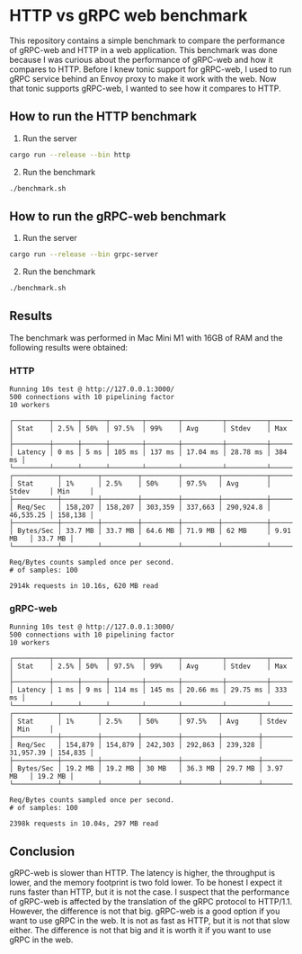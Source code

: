 # HTTP vs gRPC web benchmark
This repository contains a simple benchmark to compare the performance of gRPC-web and HTTP in a web application. This benchmark was done because I was curious about the performance of gRPC-web and how it compares to HTTP. Before I knew tonic support for gRPC-web, I used to run gRPC service behind an Envoy proxy to make it work with the web. Now that tonic supports gRPC-web, I wanted to see how it compares to HTTP.


## How to run the HTTP benchmark
1. Run the server
```bash
cargo run --release --bin http
```

2. Run the benchmark
```bash
./benchmark.sh
```

## How to run the gRPC-web benchmark
1. Run the server
```bash
cargo run --release --bin grpc-server
```

2. Run the benchmark
```bash
./benchmark.sh
```

## Results
The benchmark was performed in Mac Mini M1 with 16GB of RAM and the following results were obtained:

### HTTP
```
Running 10s test @ http://127.0.0.1:3000/
500 connections with 10 pipelining factor
10 workers

┌─────────┬──────┬──────┬────────┬────────┬──────────┬──────────┬────────┐
│ Stat    │ 2.5% │ 50%  │ 97.5%  │ 99%    │ Avg      │ Stdev    │ Max    │
├─────────┼──────┼──────┼────────┼────────┼──────────┼──────────┼────────┤
│ Latency │ 0 ms │ 5 ms │ 105 ms │ 137 ms │ 17.04 ms │ 28.78 ms │ 384 ms │
└─────────┴──────┴──────┴────────┴────────┴──────────┴──────────┴────────┘
┌───────────┬─────────┬─────────┬─────────┬─────────┬───────────┬───────────┬─────────┐
│ Stat      │ 1%      │ 2.5%    │ 50%     │ 97.5%   │ Avg       │ Stdev     │ Min     │
├───────────┼─────────┼─────────┼─────────┼─────────┼───────────┼───────────┼─────────┤
│ Req/Sec   │ 158,207 │ 158,207 │ 303,359 │ 337,663 │ 290,924.8 │ 46,535.25 │ 158,138 │
├───────────┼─────────┼─────────┼─────────┼─────────┼───────────┼───────────┼─────────┤
│ Bytes/Sec │ 33.7 MB │ 33.7 MB │ 64.6 MB │ 71.9 MB │ 62 MB     │ 9.91 MB   │ 33.7 MB │
└───────────┴─────────┴─────────┴─────────┴─────────┴───────────┴───────────┴─────────┘

Req/Bytes counts sampled once per second.
# of samples: 100

2914k requests in 10.16s, 620 MB read
```

### gRPC-web
```
Running 10s test @ http://127.0.0.1:3000/
500 connections with 10 pipelining factor
10 workers

┌─────────┬──────┬──────┬────────┬────────┬──────────┬──────────┬────────┐
│ Stat    │ 2.5% │ 50%  │ 97.5%  │ 99%    │ Avg      │ Stdev    │ Max    │
├─────────┼──────┼──────┼────────┼────────┼──────────┼──────────┼────────┤
│ Latency │ 1 ms │ 9 ms │ 114 ms │ 145 ms │ 20.66 ms │ 29.75 ms │ 333 ms │
└─────────┴──────┴──────┴────────┴────────┴──────────┴──────────┴────────┘
┌───────────┬─────────┬─────────┬─────────┬─────────┬─────────┬───────────┬─────────┐
│ Stat      │ 1%      │ 2.5%    │ 50%     │ 97.5%   │ Avg     │ Stdev     │ Min     │
├───────────┼─────────┼─────────┼─────────┼─────────┼─────────┼───────────┼─────────┤
│ Req/Sec   │ 154,879 │ 154,879 │ 242,303 │ 292,863 │ 239,328 │ 31,957.39 │ 154,835 │
├───────────┼─────────┼─────────┼─────────┼─────────┼─────────┼───────────┼─────────┤
│ Bytes/Sec │ 19.2 MB │ 19.2 MB │ 30 MB   │ 36.3 MB │ 29.7 MB │ 3.97 MB   │ 19.2 MB │
└───────────┴─────────┴─────────┴─────────┴─────────┴─────────┴───────────┴─────────┘

Req/Bytes counts sampled once per second.
# of samples: 100

2398k requests in 10.04s, 297 MB read
```

## Conclusion
gRPC-web is slower than HTTP. The latency is higher, the throughput is lower, and the memory footprint is two fold lower. To be honest I expect it runs faster than HTTP, but it is not the case. I suspect that the performance of gRPC-web is affected by the translation of the gRPC protocol to HTTP/1.1. However, the difference is not that big. gRPC-web is a good option if you want to use gRPC in the web. It is not as fast as HTTP, but it is not that slow either. The difference is not that big and it is worth it if you want to use gRPC in the web.
```